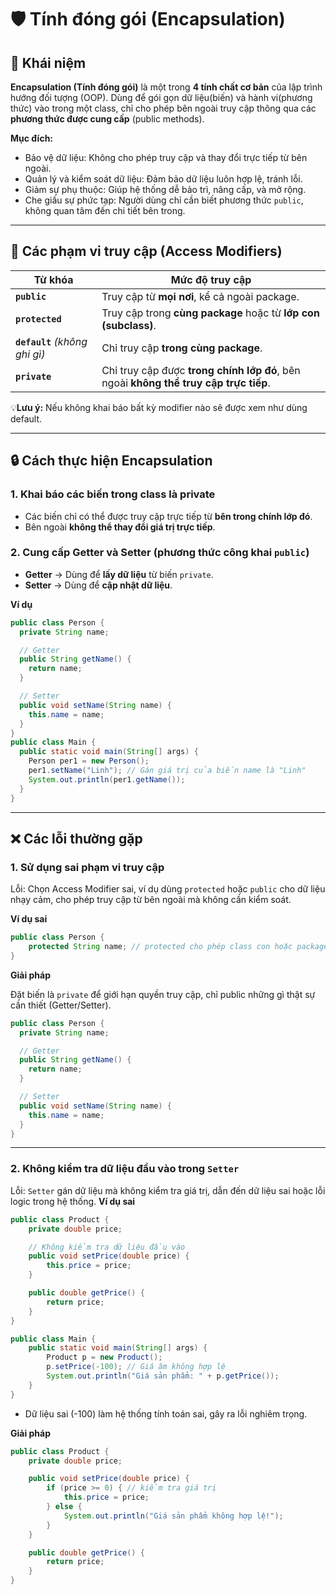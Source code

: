 # 🛡️ Tính đóng gói (Encapsulation)

## 📖 Khái niệm
**Encapsulation (Tính đóng gói)** là một trong **4 tính chất cơ bản** của lập trình hướng đối tượng (OOP). Dùng để gói gọn dữ liệu(biến) và hành vi(phương thức) vào trong một class, chỉ cho phép bên ngoài truy cập thông qua các **phương thức được cung cấp** (public methods). 

**Mục đích:**
- Bảo vệ dữ liệu: Không cho phép truy cập và thay đổi trực tiếp từ bên ngoài.
- Quản lý và kiểm soát dữ liệu: Đảm bảo dữ liệu luôn hợp lệ, tránh lỗi.
- Giảm sự phụ thuộc: Giúp hệ thống dễ bảo trì, nâng cấp, và mở rộng.
- Che giấu sự phức tạp: Người dùng chỉ cần biết phương thức `public`, không quan tâm đến chi tiết bên trong.
---
## 🔑 Các phạm vi truy cập (Access Modifiers)

| Từ khóa        | Mức độ truy cập                                                                                 |
|-------------------|----------------------------------------------------------------------------------------------------|
| **`public`**      | Truy cập từ **mọi nơi**, kể cả ngoài package.                                                     |
| **`protected`**   | Truy cập trong **cùng package** hoặc từ **lớp con (subclass)**.                                   |
| **`default`** *(không ghi gì)* | Chỉ truy cập **trong cùng package**.                                                |
| **`private`**     | Chỉ truy cập được **trong chính lớp đó**, bên ngoài **không thể truy cập trực tiếp**.            |

💡**Lưu ý:** Nếu không khai báo bất kỳ modifier nào sẽ được xem như dùng default.

---
## 🔒 Cách thực hiện Encapsulation
### 1. Khai báo các biến trong class là private
- Các biến chỉ có thể được truy cập trực tiếp từ **bên trong chính lớp đó**.
- Bên ngoài **không thể thay đổi giá trị trực tiếp**.
### 2. Cung cấp Getter và Setter (phương thức công khai `public`)
- **Getter** → Dùng để **lấy dữ liệu** từ biến `private`.
- **Setter** → Dùng để **cập nhật dữ liệu**.

**Ví dụ** 
```java
public class Person {
  private String name; 

  // Getter
  public String getName() {
    return name;
  }

  // Setter
  public void setName(String name) {
    this.name = name;
  }
}
public class Main {
  public static void main(String[] args) {
    Person per1 = new Person();
    per1.setName("Linh"); // Gán giá trị của biến name là "Linh"
    System.out.println(per1.getName());
  }
}
```
---
## ❌ Các lỗi thường gặp
### 1. Sử dụng sai phạm vi truy cập
Lỗi: Chọn Access Modifier sai, ví dụ dùng `protected` hoặc `public` cho dữ liệu nhạy cảm, cho phép truy cập từ bên ngoài mà không cần kiểm soát.

**Ví dụ sai**
```java
public class Person {
    protected String name; // protected cho phép class con hoặc package khác truy cập
}
```

**Giải pháp**

Đặt biến là `private` để giới hạn quyền truy cập, chỉ public những gì thật sự cần thiết (Getter/Setter).
```java
public class Person {
  private String name; 

  // Getter
  public String getName() {
    return name;
  }

  // Setter
  public void setName(String name) {
    this.name = name;
  }
}
```
--- 

### 2. Không kiểm tra dữ liệu đầu vào trong `Setter`
Lỗi:
 `Setter` gán dữ liệu mà không kiểm tra giá trị, dẫn đến dữ liệu sai hoặc lỗi logic trong hệ thống.
**Ví dụ sai**
```java
public class Product {
    private double price;

    // Không kiểm tra dữ liệu đầu vào
    public void setPrice(double price) {
        this.price = price;
    }

    public double getPrice() {
        return price;
    }
}

public class Main {
    public static void main(String[] args) {
        Product p = new Product();
        p.setPrice(-100); // Giá âm không hợp lệ
        System.out.println("Giá sản phẩm: " + p.getPrice());
    }
}
```
- Dữ liệu sai (-100) làm hệ thống tính toán sai, gây ra lỗi nghiêm trọng.

**Giải pháp**

```java
public class Product {
    private double price;

    public void setPrice(double price) {
        if (price >= 0) { // kiểm tra giá trị
            this.price = price;
        } else {
            System.out.println("Giá sản phẩm không hợp lệ!");
        }
    }

    public double getPrice() {
        return price;
    }
}
```

